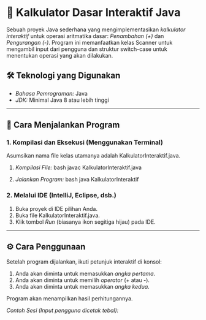 # 🧮 Kalkulator Dasar Interaktif Java

Sebuah proyek Java sederhana yang mengimplementasikan *kalkulator interaktif* untuk operasi aritmatika dasar: *Penambahan (+)* dan *Pengurangan (-)*. Program ini memanfaatkan kelas Scanner untuk mengambil input dari pengguna dan struktur switch-case untuk menentukan operasi yang akan dilakukan.

## 🛠 Teknologi yang Digunakan

* *Bahasa Pemrograman:* Java
* *JDK:* Minimal Java 8 atau lebih tinggi

***

## 🚀 Cara Menjalankan Program

### 1. Kompilasi dan Eksekusi (Menggunakan Terminal)

Asumsikan nama file kelas utamanya adalah KalkulatorInteraktif.java.

1.  *Kompilasi File:*
    bash
    javac KalkulatorInteraktif.java


2.  *Jalankan Program:*
    bash
    java KalkulatorInteraktif


### 2. Melalui IDE (IntelliJ, Eclipse, dsb.)

1.  Buka proyek di IDE pilihan Anda.
2.  Buka file KalkulatorInteraktif.java.
3.  Klik tombol *Run* (biasanya ikon segitiga hijau) pada IDE.

***

## ⚙ Cara Penggunaan

Setelah program dijalankan, ikuti petunjuk interaktif di konsol:

1.  Anda akan diminta untuk memasukkan *angka pertama*.
2.  Anda akan diminta untuk memilih *operator* (+ atau -).
3.  Anda akan diminta untuk memasukkan *angka kedua*.

Program akan menampilkan hasil perhitungannya.

*Contoh Sesi (Input pengguna dicetak tebal):*